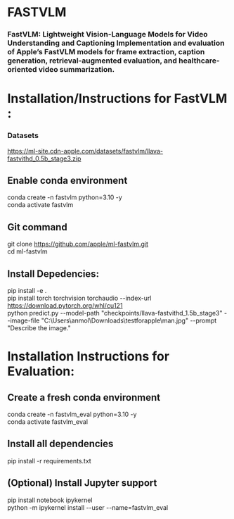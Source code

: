# FASTVLM
### FastVLM: Lightweight Vision-Language Models for Video Understanding and Captioning Implementation and evaluation of Apple’s FastVLM models for frame extraction, caption generation, retrieval-augmented evaluation, and healthcare-oriented video summarization.

# Installation/Instructions for FastVLM :

### Datasets 
https://ml-site.cdn-apple.com/datasets/fastvlm/llava-fastvithd_0.5b_stage3.zip 

## Enable conda environment 
conda create -n fastvlm python=3.10 -y <br>
conda activate fastvlm

## Git command  
git clone https://github.com/apple/ml-fastvlm.git <br>
cd ml-fastvlm

## Install Depedencies:
pip install -e . <br>
pip install torch torchvision torchaudio --index-url https://download.pytorch.org/whl/cu121 <br>
python predict.py --model-path "checkpoints/llava-fastvithd_1.5b_stage3" --image-file "C:\Users\anmol\Downloads\testforapple\man.jpg" --prompt "Describe the image." <br>

# Installation Instructions for Evaluation:
## Create a fresh conda environment 
conda create -n fastvlm_eval python=3.10 -y <br>
conda activate fastvlm_eval

## Install all dependencies
pip install -r requirements.txt

## (Optional) Install Jupyter support
pip install notebook ipykernel <br>
python -m ipykernel install --user --name=fastvlm_eval




